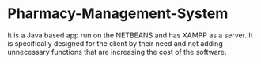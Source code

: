 # Pharmacy-Management-System
It is a Java based app run on the NETBEANS and has XAMPP as a server. It is specifically designed for the client by  their need and not adding unnecessary functions that are increasing the cost of the software.
